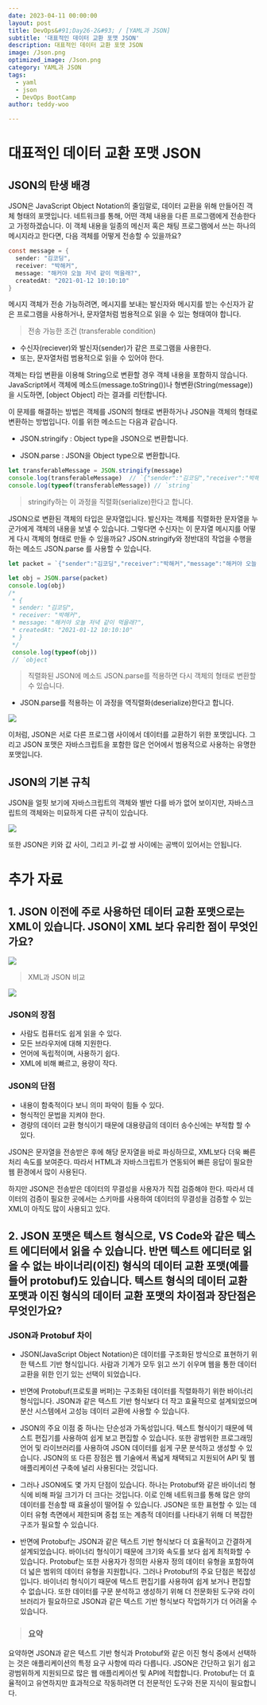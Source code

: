 ```yaml
---
date: 2023-04-11 00:00:00
layout: post
title: DevOps&#91;Day26-2&#93; / [YAML과 JSON]
subtitle: '대표적인 데이터 교환 포맷 JSON'
description: 대표적인 데이터 교환 포맷 JSON
image: /Json.png
optimized_image: /Json.png
category: YAML과 JSON
tags:
  - yaml
  - json
  - DevOps BootCamp
author: teddy-woo

---
```



# 대표적인 데이터 교환 포맷 JSON
## JSON의 탄생 배경
JSON은 JavaScript Object Notation의 줄임말로, 데이터 교환을 위해 만들어진 객체 형태의 포맷입니다. 네트워크를 통해, 어떤 객체 내용을 다른 프로그램에게 전송한다고 가정하겠습니다. 이 객체 내용을 일종의 메신저 혹은 채팅 프로그램에서 쓰는 하나의 메시지라고 한다면, 다음 객체를 어떻게 전송할 수 있을까요?
```java
const message = {
  sender: "김코딩",
  receiver: "박해커",
  message: "해커야 오늘 저녁 같이 먹을래?",
  createdAt: "2021-01-12 10:10:10"
}
```
메시지 객체가 전송 가능하려면, 메시지를 보내는 발신자와 메시지를 받는 수신자가 같은 프로그램을 사용하거나, 문자열처럼 범용적으로 읽을 수 있는 형태여야 합니다.

>전송 가능한 조건 (transferable condition)
- 수신자(reciever)와 발신자(sender)가 같은 프로그램을 사용한다.
- 또는, 문자열처럼 범용적으로 읽을 수 있어야 한다.

객체는 타입 변환을 이용해 String으로 변환할 경우 객체 내용을 포함하지 않습니다. JavaScript에서 객체에 메소드(message.toString())나 형변환(String(message))을 시도하면, [object Object] 라는 결과를 리턴합니다.

이 문제를 해결하는 방법은 객체를 JSON의 형태로 변환하거나 JSON을 객체의 형태로 변환하는 방법입니다. 이를 위한 메소드는 다음과 같습니다.

- JSON.stringify : Object type을 JSON으로 변환합니다.

- JSON.parse : JSON을 Object type으로 변환합니다.
```javascript
let transferableMessage = JSON.stringify(message)
console.log(transferableMessage)  // `{"sender":"김코딩","receiver":"박해커","message":"해커야 오늘 저녁 같이 먹을래?","createdAt":"2021-01-12 10:10:10"}`
console.log(typeof(transferableMessage)) // `string`
```
>stringify하는 이 과정을 직렬화(serialize)한다고 합니다.

JSON으로 변환된 객체의 타입은 문자열입니다. 발신자는 객체를 직렬화한 문자열을 누군가에게 객체의 내용을 보낼 수 있습니다. 그렇다면 수신자는 이 문자열 메시지를 어떻게 다시 객체의 형태로 만들 수 있을까요? JSON.stringify와 정반대의 작업을 수행을 하는 메소드 JSON.parse 를 사용할 수 있습니다.
```javascript
let packet = `{"sender":"김코딩","receiver":"박해커","message":"해커야 오늘 저녁 같이 먹을래?","createdAt":"2021-01-12 10:10:10"}`

let obj = JSON.parse(packet)
console.log(obj)
/*
 * {
 * sender: "김코딩",
 * receiver: "박해커",
 * message: "해커야 오늘 저녁 같이 먹을래?",
 * createdAt: "2021-01-12 10:10:10"
 * }
 */
 console.log(typeof(obj))
 // `object`
```
>직렬화된 JSON에 메소드 JSON.parse를 적용하면 다시 객체의 형태로 변환할 수 있습니다.
- JSON.parse를 적용하는 이 과정을 역직렬화(deserialize)한다고 합니다.

![](https://velog.velcdn.com/images/arnold_99/post/dfe4902c-72fd-44ec-8505-62e1b9c7c9ea/image.png)

이처럼, JSON은 서로 다른 프로그램 사이에서 데이터를 교환하기 위한 포맷입니다. 그리고 JSON 포맷은 자바스크립트을 포함한 많은 언어에서 범용적으로 사용하는 유명한 포맷입니다.

## JSON의 기본 규칙
JSON을 얼핏 보기에 자바스크립트의 객체와 별반 다를 바가 없어 보이지만, 자바스크립트의 객체와는 미묘하게 다른 규칙이 있습니다.

![](https://velog.velcdn.com/images/arnold_99/post/26e3d3d0-7fcb-4c42-98fb-1123954f5ef9/image.png)

또한 JSON은 키와 값 사이, 그리고 키-값 쌍 사이에는 공백이 있어서는 안됩니다.

# 추가 자료
## 1. JSON 이전에 주로 사용하던 데이터 교환 포맷으로는 XML이 있습니다. JSON이 XML 보다 유리한 점이 무엇인가요?
![](https://velog.velcdn.com/images/arnold_99/post/42312904-3384-48e6-b8ad-0bec313d20e2/image.png)
>XML과 JSON 비교

![](https://velog.velcdn.com/images/arnold_99/post/2037f986-3260-4862-8fae-91a7fb3ac4e8/image.png)




### JSON의 장점

- 사람도 컴퓨터도 쉽게 읽을 수 있다.
- 모든 브라우저에 대해 지원한다.
- 언어에 독립적이며, 사용하기 쉽다.
- XML에 비해 빠르고, 용량이 작다.
### JSON의 단점

- 내용이 함축적이다 보니 의미 파악이 힘들 수 있다.
- 형식적인 문법을 지켜야 한다.
- 경량의 데이터 교환 형식이기 때문에 대용량급의 데이터 송수신에는 부적합 할 수 있다.

JSON은 문자열을 전송받은 후에 해당 문자열을 바로 파싱하므로, XML보다 더욱 빠른 처리 속도를 보여준다. 따라서 HTML과 자바스크립트가 연동되어 빠른 응답이 필요한 웹 환경에서 많이 사용된다.

하지만 JSON은 전송받은 데이터의 무결성을 사용자가 직접 검증해야 한다. 따라서 데이터의 검증이 필요한 곳에서는 스키마를 사용하여 데이터의 무결성을 검증할 수 있는 XML이 아직도 많이 사용되고 있다.

## 2. JSON 포맷은 텍스트 형식으로, VS Code와 같은 텍스트 에디터에서 읽을 수 있습니다. 반면 텍스트 에디터로 읽을 수 없는 바이너리(이진) 형식의 데이터 교환 포맷(예를 들어 protobuf)도 있습니다. 텍스트 형식의 데이터 교환 포맷과 이진 형식의 데이터 교환 포맷의 차이점과 장단점은 무엇인가요?
### JSON과 Protobuf 차이

- JSON(JavaScript Object Notation)은 데이터를 구조화된 방식으로 표현하기 위한 텍스트 기반 형식입니다. 사람과 기계가 모두 읽고 쓰기 쉬우며 웹을 통한 데이터 교환을 위한 인기 있는 선택이 되었습니다.

- 반면에 Protobuf(프로토콜 버퍼)는 구조화된 데이터를 직렬화하기 위한 바이너리 형식입니다. JSON과 같은 텍스트 기반 형식보다 더 작고 효율적으로 설계되었으며 분산 시스템에서 고성능 데이터 교환에 사용할 수 있습니다.

- JSON의 주요 이점 중 하나는 단순성과 가독성입니다. 텍스트 형식이기 때문에 텍스트 편집기를 사용하여 쉽게 보고 편집할 수 있습니다. 또한 광범위한 프로그래밍 언어 및 라이브러리를 사용하여 JSON 데이터를 쉽게 구문 분석하고 생성할 수 있습니다. JSON의 또 다른 장점은 웹 기술에서 폭넓게 채택되고 지원되어 API 및 웹 애플리케이션 구축에 널리 사용된다는 것입니다.

- 그러나 JSON에도 몇 가지 단점이 있습니다. 하나는 Protobuf와 같은 바이너리 형식에 비해 파일 크기가 더 크다는 것입니다. 이로 인해 네트워크를 통해 많은 양의 데이터를 전송할 때 효율성이 떨어질 수 있습니다. JSON은 또한 표현할 수 있는 데이터 유형 측면에서 제한되며 중첩 또는 계층적 데이터를 나타내기 위해 더 복잡한 구조가 필요할 수 있습니다.

- 반면에 Protobuf는 JSON과 같은 텍스트 기반 형식보다 더 효율적이고 간결하게 설계되었습니다. 바이너리 형식이기 때문에 크기와 속도를 보다 쉽게 최적화할 수 있습니다. Protobuf는 또한 사용자가 정의한 사용자 정의 데이터 유형을 포함하여 더 넓은 범위의 데이터 유형을 지원합니다.
그러나 Protobuf의 주요 단점은 복잡성입니다. 바이너리 형식이기 때문에 텍스트 편집기를 사용하여 쉽게 보거나 편집할 수 없습니다. 또한 데이터를 구문 분석하고 생성하기 위해 더 전문화된 도구와 라이브러리가 필요하므로 JSON과 같은 텍스트 기반 형식보다 작업하기가 더 어려울 수 있습니다.

>### 요약
요약하면 JSON과 같은 텍스트 기반 형식과 Protobuf와 같은 이진 형식 중에서 선택하는 것은 애플리케이션의 특정 요구 사항에 따라 다릅니다. JSON은 간단하고 읽기 쉽고 광범위하게 지원되므로 많은 웹 애플리케이션 및 API에 적합합니다. Protobuf는 더 효율적이고 유연하지만 효과적으로 작동하려면 더 전문적인 도구와 전문 지식이 필요합니다.